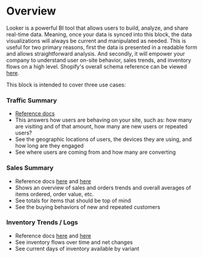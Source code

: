 # Overview

Looker is a powerful BI tool that allows users to build, analyze, and share real-time data. Meaning, once your data is synced into this block, the data visualizations will always be current and manipulated as needed. This is useful for two primary reasons, first the data is presented in a readable form and allows straightforward analysis. And secondly, it will empower your company to understand user on-site behavior, sales trends, and inventory flows on a high level. Shopify's overall schema reference can be viewed [here](https://help.shopify.com/api/data-warehouse/schema-reference).

This block is intended to cover three use cases:

### Traffic Summary
* [Reference docs](https://help.shopify.com/api/data-warehouse/schema-reference/online_store_sessions)
* This answers how users are behaving on your site, such as: how many are visiting and of that amount, how many are new users or repeated users?
* See the geographic locations of users, the devices they are using, and how long are they engaged 
* See where users are coming from and how many are converting

### Sales Summary
* Reference docs [here](https://help.shopify.com/api/data-warehouse/schema-reference/sales) and [here](https://help.shopify.com/api/data-warehouse/schema-reference/orders)
* Shows an overview of sales and orders trends and overall averages of items ordered, order value, etc.
* See totals for items that should be top of mind
* See the buying behaviors of new and repeated customers

### Inventory Trends / Logs
* Reference docs [here](https://help.shopify.com/api/data-warehouse/schema-reference/inventory_adjustments) and [here](https://help.shopify.com/api/data-warehouse/schema-reference/inventory_items_snapshot)
* See inventory flows over time and net changes
* See current days of inventory available by variant

